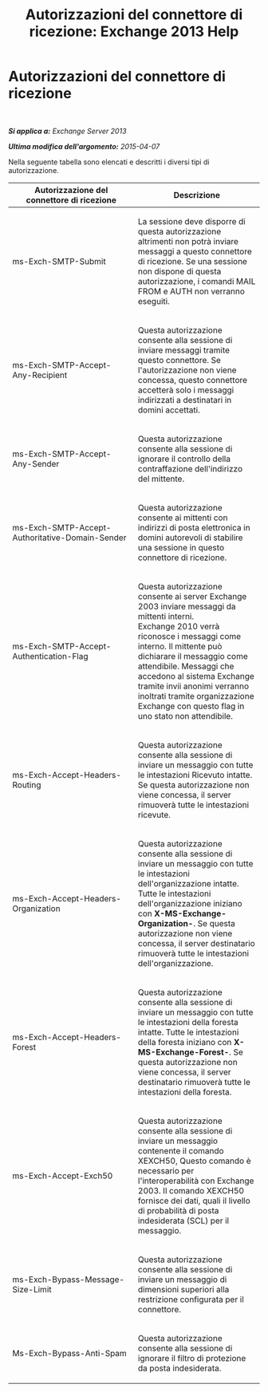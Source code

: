﻿---
title: 'Autorizzazioni del connettore di ricezione: Exchange 2013 Help'
TOCTitle: Autorizzazioni del connettore di ricezione
ms:assetid: 31af7139-6823-411b-81b3-e42edd83ee6c
ms:mtpsurl: https://technet.microsoft.com/it-it/library/JJ673053(v=EXCHG.150)
ms:contentKeyID: 50480369
ms.date: 05/22/2018
mtps_version: v=EXCHG.150
ms.translationtype: MT
---

# Autorizzazioni del connettore di ricezione

 

_**Si applica a:** Exchange Server 2013_

_**Ultima modifica dell'argomento:** 2015-04-07_

Nella seguente tabella sono elencati e descritti i diversi tipi di autorizzazione.


<table>
<colgroup>
<col style="width: 50%" />
<col style="width: 50%" />
</colgroup>
<thead>
<tr class="header">
<th>Autorizzazione del connettore di ricezione</th>
<th>Descrizione</th>
</tr>
</thead>
<tbody>
<tr class="odd">
<td><p>ms-Exch-SMTP-Submit</p></td>
<td><p>La sessione deve disporre di questa autorizzazione altrimenti non potrà inviare messaggi a questo connettore di ricezione. Se una sessione non dispone di questa autorizzazione, i comandi MAIL FROM e AUTH non verranno eseguiti.</p></td>
</tr>
<tr class="even">
<td><p>ms-Exch-SMTP-Accept-Any-Recipient</p></td>
<td><p>Questa autorizzazione consente alla sessione di inviare messaggi tramite questo connettore. Se l'autorizzazione non viene concessa, questo connettore accetterà solo i messaggi indirizzati a destinatari in domini accettati.</p></td>
</tr>
<tr class="odd">
<td><p>ms-Exch-SMTP-Accept-Any-Sender</p></td>
<td><p>Questa autorizzazione consente alla sessione di ignorare il controllo della contraffazione dell'indirizzo del mittente.</p></td>
</tr>
<tr class="even">
<td><p>ms-Exch-SMTP-Accept-Authoritative-Domain-Sender</p></td>
<td><p>Questa autorizzazione consente ai mittenti con indirizzi di posta elettronica in domini autorevoli di stabilire una sessione in questo connettore di ricezione.</p></td>
</tr>
<tr class="odd">
<td><p>ms-Exch-SMTP-Accept-Authentication-Flag</p></td>
<td><p>Questa autorizzazione consente ai server Exchange 2003 inviare messaggi da mittenti interni. Exchange 2010 verrà riconosce i messaggi come interno. Il mittente può dichiarare il messaggio come attendibile. Messaggi che accedono al sistema Exchange tramite invii anonimi verranno inoltrati tramite organizzazione Exchange con questo flag in uno stato non attendibile.</p></td>
</tr>
<tr class="even">
<td><p>ms-Exch-Accept-Headers-Routing</p></td>
<td><p>Questa autorizzazione consente alla sessione di inviare un messaggio con tutte le intestazioni Ricevuto intatte. Se questa autorizzazione non viene concessa, il server rimuoverà tutte le intestazioni ricevute.</p></td>
</tr>
<tr class="odd">
<td><p>ms-Exch-Accept-Headers-Organization</p></td>
<td><p>Questa autorizzazione consente alla sessione di inviare un messaggio con tutte le intestazioni dell'organizzazione intatte. Tutte le intestazioni dell'organizzazione iniziano con <strong>X-MS-Exchange-Organization-</strong>. Se questa autorizzazione non viene concessa, il server destinatario rimuoverà tutte le intestazioni dell'organizzazione.</p></td>
</tr>
<tr class="even">
<td><p>ms-Exch-Accept-Headers-Forest</p></td>
<td><p>Questa autorizzazione consente alla sessione di inviare un messaggio con tutte le intestazioni della foresta intatte. Tutte le intestazioni della foresta iniziano con <strong>X-MS-Exchange-Forest-</strong>. Se questa autorizzazione non viene concessa, il server destinatario rimuoverà tutte le intestazioni della foresta.</p></td>
</tr>
<tr class="odd">
<td><p>ms-Exch-Accept-Exch50</p></td>
<td><p>Questa autorizzazione consente alla sessione di inviare un messaggio contenente il comando XEXCH50, Questo comando è necessario per l'interoperabilità con Exchange 2003. Il comando XEXCH50 fornisce dei dati, quali il livello di probabilità di posta indesiderata (SCL) per il messaggio.</p></td>
</tr>
<tr class="even">
<td><p>ms-Exch-Bypass-Message-Size-Limit</p></td>
<td><p>Questa autorizzazione consente alla sessione di inviare un messaggio di dimensioni superiori alla restrizione configurata per il connettore.</p></td>
</tr>
<tr class="odd">
<td><p>Ms-Exch-Bypass-Anti-Spam</p></td>
<td><p>Questa autorizzazione consente alla sessione di ignorare il filtro di protezione da posta indesiderata.</p></td>
</tr>
</tbody>
</table>

